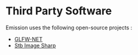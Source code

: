 # Third Party Software

Emission uses the following open-source projects :
- [GLFW-NET](https://github.com/ForeverZer0/glfw-net)
- [Stb Image Sharp](https://github.com/StbSharp/StbImageSharp)